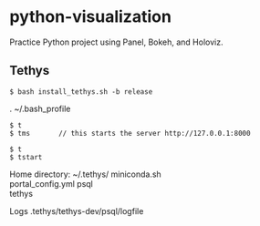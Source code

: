 # python-visualization
Practice Python project using Panel, Bokeh, and Holoviz.

## Tethys

`$ bash install_tethys.sh -b release`

. ~/.bash_profile

```
$ t
$ tms		// this starts the server http://127.0.0.1:8000
```

```
$ t
$ tstart
```

Home directory:  ~/.tethys/
	miniconda.sh		
	portal_config.yml
	psql			
	tethys

Logs
.tethys/tethys-dev/psql/logfile
